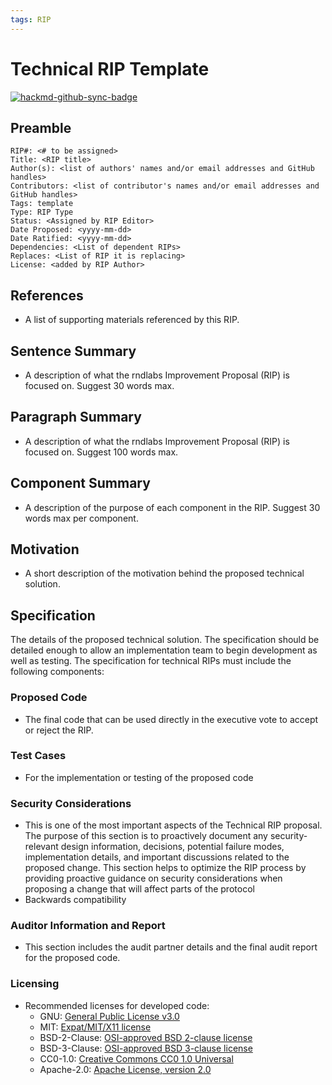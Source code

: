 ```yaml
---
tags: RIP
---
```


Technical RIP Template
===


[![hackmd-github-sync-badge](https://hackmd.io/jWt3ksRfS4iPCm-CisC7sw/badge)](https://hackmd.io/jWt3ksRfS4iPCm-CisC7sw)


## Preamble
```
RIP#: <# to be assigned>
Title: <RIP title>
Author(s): <list of authors' names and/or email addresses and GitHub handles>
Contributors: <list of contributor's names and/or email addresses and GitHub handles>
Tags: template
Type: RIP Type
Status: <Assigned by RIP Editor>
Date Proposed: <yyyy-mm-dd>
Date Ratified: <yyyy-mm-dd>
Dependencies: <List of dependent RIPs>
Replaces: <List of RIP it is replacing>
License: <added by RIP Author>
```
## References

- A list of supporting materials referenced by this RIP.

## Sentence Summary

- A description of what the rndlabs Improvement Proposal (RIP) is focused on. Suggest 30 words max.

## Paragraph Summary

- A description of what the rndlabs Improvement Proposal (RIP) is focused on. Suggest 100 words max.

## Component Summary

- A description of the purpose of each component in the RIP. Suggest 30 words max per component.


## Motivation

- A short description of the motivation behind the proposed technical solution. 

## Specification

The details of the proposed technical solution. The specification should be detailed enough to allow an implementation team to begin development as well as testing. The specification for technical RIPs must include the following components:


### Proposed Code
   -  The final code that can be used directly in the executive vote to accept or reject the RIP.


### Test Cases
   - For the implementation or testing of the proposed code

### Security Considerations

   - This is one of the most important aspects of the Technical RIP proposal. The purpose of this section is to proactively document any security-relevant design information, decisions, potential failure modes, implementation details, and important discussions related to the proposed change. This section helps to optimize the RIP process by providing proactive guidance on security considerations when proposing a change that will affect parts of the protocol
   - Backwards compatibility

### Auditor Information and Report

   - This section includes the audit partner details and the final audit report for the proposed code.

### Licensing
   - Recommended licenses for developed code:
        - GNU: [General Public License v3.0](https://github.com/all-licenses/GNU-General-Public-License-v3.0/blob/main/LICENSE)
        -   MIT: [Expat/MIT/X11 license](https://opensource.org/licenses/MIT)
        -   BSD-2-Clause: [OSI-approved BSD 2-clause license](https://opensource.org/licenses/BSD-2-Clause)
        -   BSD-3-Clause: [OSI-approved BSD 3-clause license](https://opensource.org/licenses/BSD-3-Clause)
        -   CC0-1.0: [Creative Commons CC0 1.0 Universal](https://creativecommons.org/publicdomain/zero/1.0/)
        -   Apache-2.0: [Apache License, version 2.0](http://www.apache.org/licenses/LICENSE-2.0)